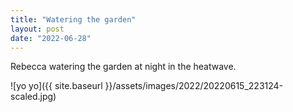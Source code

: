 ```yaml
---
title: "Watering the garden"
layout: post
date: "2022-06-28"
---
```


Rebecca watering the garden at night in the heatwave.

![yo yo]({{ site.baseurl }}/assets/images/2022/20220615_223124-scaled.jpg)
